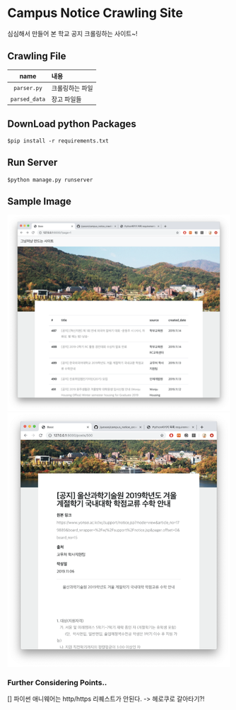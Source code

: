 # Campus Notice Crawling Site

심심해서 만들어 본 학교 공지 크롤링하는 사이트~!

## Crawling File

|name | 내용 |
|:---:|:---|
`parser.py` | 크롤링하는 파일
`parsed_data` | 장고 파일들


## DownLoad python Packages
```text
$pip install -r requirements.txt
```

## Run Server
```text
$python manage.py runserver
```

## Sample Image

![crawling1.png](./images/crawling1.png)
![crawling2.png](./images/crawling2.png)


### Further Considering Points.. 
[] 파이썬 애니웨어는 http/https 리퀘스트가 안된다. -> 헤로쿠로 갈아타기?!
